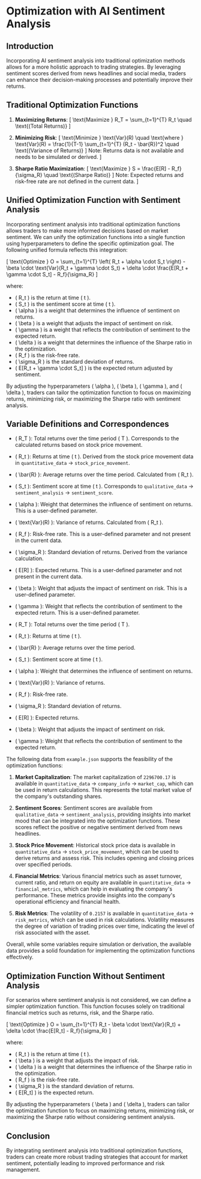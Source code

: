 # Optimization with AI Sentiment Analysis

## Introduction

Incorporating AI sentiment analysis into traditional optimization methods allows for a more holistic approach to trading strategies. By leveraging sentiment scores derived from news headlines and social media, traders can enhance their decision-making processes and potentially improve their returns.

## Traditional Optimization Functions

1. **Maximizing Returns**: 
   \[
   \text{Maximize } R_T = \sum_{t=1}^{T} R_t \quad \text{(Total Returns)}
   \]

2. **Minimizing Risk**: 
   \[
   \text{Minimize } \text{Var}(R) \quad \text{where } \text{Var}(R) = \frac{1}{T-1} \sum_{t=1}^{T} (R_t - \bar{R})^2 \quad \text{(Variance of Returns)}
   \]
   Note: Returns data is not available and needs to be simulated or derived.
   \]

3. **Sharpe Ratio Maximization**: 
   \[
   \text{Maximize } S = \frac{E[R] - R_f}{\sigma_R} \quad \text{(Sharpe Ratio)}
   \]
   Note: Expected returns and risk-free rate are not defined in the current data.
   \]

## Unified Optimization Function with Sentiment Analysis

Incorporating sentiment analysis into traditional optimization functions allows traders to make more informed decisions based on market sentiment. We can unify the optimization functions into a single function using hyperparameters to define the specific optimization goal. The following unified formula reflects this integration:

\[
\text{Optimize } O = \sum_{t=1}^{T} \left( R_t + \alpha \cdot S_t \right) - \beta \cdot \text{Var}(R_t + \gamma \cdot S_t) + \delta \cdot \frac{E[R_t + \gamma \cdot S_t] - R_f}{\sigma_R}
\]

where:
- \( R_t \) is the return at time \( t \).
- \( S_t \) is the sentiment score at time \( t \).
- \( \alpha \) is a weight that determines the influence of sentiment on returns.
- \( \beta \) is a weight that adjusts the impact of sentiment on risk.
- \( \gamma \) is a weight that reflects the contribution of sentiment to the expected return.
- \( \delta \) is a weight that determines the influence of the Sharpe ratio in the optimization.
- \( R_f \) is the risk-free rate.
- \( \sigma_R \) is the standard deviation of returns.
- \( E[R_t + \gamma \cdot S_t] \) is the expected return adjusted by sentiment.

By adjusting the hyperparameters \( \alpha \), \( \beta \), \( \gamma \), and \( \delta \), traders can tailor the optimization function to focus on maximizing returns, minimizing risk, or maximizing the Sharpe ratio with sentiment analysis.

## Variable Definitions and Correspondences

- \( R_T \): Total returns over the time period \( T \). Corresponds to the calculated returns based on stock price movement.
- \( R_t \): Returns at time \( t \). Derived from the stock price movement data in `quantitative_data` -> `stock_price_movement`.
- \( \bar{R} \): Average returns over the time period. Calculated from \( R_t \).
- \( S_t \): Sentiment score at time \( t \). Corresponds to `qualitative_data` -> `sentiment_analysis` -> `sentiment_score`.
- \( \alpha \): Weight that determines the influence of sentiment on returns. This is a user-defined parameter.
- \( \text{Var}(R) \): Variance of returns. Calculated from \( R_t \).
- \( R_f \): Risk-free rate. This is a user-defined parameter and not present in the current data.
- \( \sigma_R \): Standard deviation of returns. Derived from the variance calculation.
- \( E[R] \): Expected returns. This is a user-defined parameter and not present in the current data.
- \( \beta \): Weight that adjusts the impact of sentiment on risk. This is a user-defined parameter.
- \( \gamma \): Weight that reflects the contribution of sentiment to the expected return. This is a user-defined parameter.

- \( R_T \): Total returns over the time period \( T \).
- \( R_t \): Returns at time \( t \).
- \( \bar{R} \): Average returns over the time period.
- \( S_t \): Sentiment score at time \( t \).
- \( \alpha \): Weight that determines the influence of sentiment on returns.
- \( \text{Var}(R) \): Variance of returns.
- \( R_f \): Risk-free rate.
- \( \sigma_R \): Standard deviation of returns.
- \( E[R] \): Expected returns.
- \( \beta \): Weight that adjusts the impact of sentiment on risk.
- \( \gamma \): Weight that reflects the contribution of sentiment to the expected return.

The following data from `example.json` supports the feasibility of the optimization functions:

1. **Market Capitalization**: The market capitalization of `2296700.17` is available in `quantitative_data` -> `company_info` -> `market_cap`, which can be used in return calculations. This represents the total market value of the company's outstanding shares.

2. **Sentiment Scores**: Sentiment scores are available from `qualitative_data` -> `sentiment_analysis`, providing insights into market mood that can be integrated into the optimization functions. These scores reflect the positive or negative sentiment derived from news headlines.

3. **Stock Price Movement**: Historical stock price data is available in `quantitative_data` -> `stock_price_movement`, which can be used to derive returns and assess risk. This includes opening and closing prices over specified periods.

4. **Financial Metrics**: Various financial metrics such as asset turnover, current ratio, and return on equity are available in `quantitative_data` -> `financial_metrics`, which can help in evaluating the company's performance. These metrics provide insights into the company's operational efficiency and financial health.

5. **Risk Metrics**: The volatility of `0.2157` is available in `quantitative_data` -> `risk_metrics`, which can be used in risk calculations. Volatility measures the degree of variation of trading prices over time, indicating the level of risk associated with the asset.

Overall, while some variables require simulation or derivation, the available data provides a solid foundation for implementing the optimization functions effectively.

## Optimization Function Without Sentiment Analysis

For scenarios where sentiment analysis is not considered, we can define a simpler optimization function. This function focuses solely on traditional financial metrics such as returns, risk, and the Sharpe ratio.

\[
\text{Optimize } O = \sum_{t=1}^{T} R_t - \beta \cdot \text{Var}(R_t) + \delta \cdot \frac{E[R_t] - R_f}{\sigma_R}
\]

where:
- \( R_t \) is the return at time \( t \).
- \( \beta \) is a weight that adjusts the impact of risk.
- \( \delta \) is a weight that determines the influence of the Sharpe ratio in the optimization.
- \( R_f \) is the risk-free rate.
- \( \sigma_R \) is the standard deviation of returns.
- \( E[R_t] \) is the expected return.

By adjusting the hyperparameters \( \beta \) and \( \delta \), traders can tailor the optimization function to focus on maximizing returns, minimizing risk, or maximizing the Sharpe ratio without considering sentiment analysis.

## Conclusion

By integrating sentiment analysis into traditional optimization functions, traders can create more robust trading strategies that account for market sentiment, potentially leading to improved performance and risk management.
